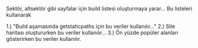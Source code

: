Sektör, altsektör gibi sayfalar için build listesi oluşturmaya yarar...
Bu listeleri kullanarak

1.) "Build aşamasında getstaticpaths için bu veriler kullanılır..."
2.)  Site haritası oluştururken bu veriler kullanılır...
3.)  Ön yüzde popüler alanları gösterirken bu veriler kullanılır.